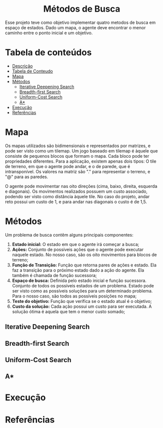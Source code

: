 <h1 align="center">Métodos de Busca</h1>
<p align="left">	Esse projeto teve como objetivo implementar quatro metodos de busca em espaço de estados. Dado um mapa, o agente deve encontrar o menor caminho entre o ponto inicial e um objetivo.  </p>

Tabela de conteúdos
=================
<!--ts-->
   * [Descrição](#descricao)
   * [Tabela de Conteudo](#tabela-de-conteudo)
   * [Mapa](#mapa)
   * [Métodos](#metodos)
      * [Iterative Deepening Search](#ids)
      * [Breadth-first Search](#bfs)
      * [Uniform-Cost Search](#ucs)
      * [A*](#astar)
   * [Execução](#execucao)
   * [Referências](#tecnologias)
<!--te-->

<h1 align="" id="mapa"> Mapa </h1>
  <p align="left">
    Os mapas utilizados são bidimensionais e representados por matrizes, e pode ser visto como um tilemap. Um jogo baseado em tilemap é àquele que consiste de pequenos blocos que formam o mapa. Cada bloco pode ter propriedades diferentes. Para a aplicação, existem apenas dois tipos: O tile de terreno, em que o agente pode andar, e o de parede, que é intransponível. Os valores na matriz são "." para representar o terreno, e "@" para as paredes.
  </p>
  
  <p align="left"> 
    O agente pode movimentar nas oito direções (cima, baixo, direita, esquerda e diagonais). Os movimentos realizados possuem um custo associado, podendo ser visto como distância àquele tile. No caso do projeto, andar reto possui um custo de 1, e para andar nas diagonais o custo é de 1,5.
  </p>
  

    

<h1 align="" id="metodos"> Métodos </h1>
  <p align="left"> 
    Um problema de busca contêm alguns principais componentes: 
  </p>
  <ol>
    <li><b>Estado inicial:</b> O estado em que o agente irá começar a busca;</li>
    <li><b>Ações:</b> Conjunto de possíveis ações que o agente pode executar naquele estado. No nosso caso, são os oito movimentos para blocos de terreno;</li>
    <li><b>Função de Transição:</b> Função que retorna pares de ações e estado. Ela faz a transição para o próximo estado dado a ação do agente. Ela também é chamada de função sucessora;</li>
    <li><b>Espaço de busca:</b> Definida pelo estado inicial e função sucessora. Conjunto de todos os possíveis estados de um problema. Estado pode ser visto como as possíveis soluções para um determinado problema. Para o nosso caso, são todos as possíveis posições no mapa;</li>
    <li><b>Teste do objetivo:</b>  Função que verifica se o estado atual é o objetivo;</li>
    <li><b>Custo da solução:</b> Cada ação possui um custo para ser executada. A solução ótima é aquela que tem o menor custo somado;</li>
  </ol>


  <h2 align="" id="ids"> Iterative Deepening Search </h1>
  <h2 align="" id="bfs"> Breadth-first Search </h1>
  <h2 align="" id="ucs"> Uniform-Cost Search </h1>
  <h2 align="" id="astar"> A* </h1>

<h1 align="" id="execucao"> Execução </h1>
<h1 align="" id="tecnologias"> Referências </h1>
